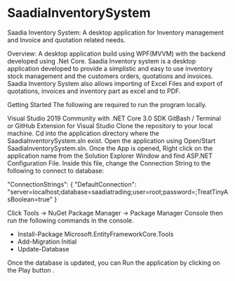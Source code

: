 # SaadiaInventorySystem
Saadia Inventory System: A desktop application for Inventory management and Invoice and quotation related needs.

Overview:
A desktop application build using WPF(MVVM) with the backend developed using .Net Core. Saadia Inventory system is a desktop application developed to provide a simplistic
and easy to use inventory stock management and the customers orders, quotations and invoices. Saadia Inventory System also allows importing of Excel Files and export of quotations,
invoices and inventory part as excel and to PDF.

Getting Started
The following are required to run the program locally.

Visual Studio 2019 Community with .NET Core 3.0 SDK
GitBash / Terminal or GitHub Extension for Visual Studio
Clone the repository to your local machine.
Cd into the application directory where the SaadiaInventorySystem.sln exist.
Open the application using Open/Start SaadiaInventorySystem.sln.
Once the App is opened, Right click on the application name from the Solution Explorer Window and find ASP.NET Configuration File.
Inside this file, change the Connection String to the following to connect to database:

"ConnectionStrings": {
    "DefaultConnection": "server=localhost;database=saadiatrading;user=root;password=;TreatTinyAsBoolean=true"
}

Click Tools -> NuGet Package Manager -> Package Manager Console then run the following commands in the console.
- Install-Package Microsoft.EntityFrameworkCore.Tools
- Add-Migration Initial
- Update-Database

Once the database is updated, you can Run the application by clicking on the Play button .
